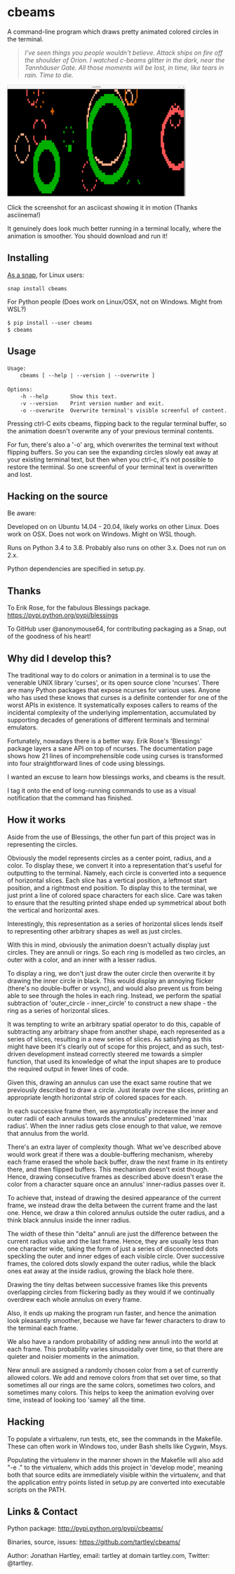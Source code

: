 # cbeams

A command-line program which draws pretty animated colored circles in the
terminal.

> *I've seen things you people wouldn't believe. Attack ships on fire off the
> shoulder of Orion. I watched c-beams glitter in the dark, near the
> Tannhäuser Gate. All those moments will be lost, in time, like tears in
> rain. Time to die.*

[![click to see animation](screenshots/cbeams.png)](https://asciinema.org/a/141032)

Click the screenshot for an asciicast showing it in motion (Thanks asciinema!)

It genuinely does look much better running in a terminal locally, where the animation
is smoother. You should download and run it!

## Installing

[As a snap](https://snapcraft.io/cbeams), for Linux users:

    snap install cbeams

For Python people (Does work on Linux/OSX, not on Windows. Might from WSL?)

    $ pip install --user cbeams
    $ cbeams

## Usage

    Usage:
        cbeams [ --help | --version | --overwrite ]

    Options:
        -h --help       Show this text.
        -v --version    Print version number and exit.
        -o --overwrite  Overwrite terminal's visible screenful of content.

Pressing ctrl-C exits cbeams, flipping back to the regular terminal buffer, so
the animation doesn't overwrite any of your previous terminal contents.

For fun, there's also a '-o' arg, which overwrites the terminal text without
flipping buffers. So you can see the expanding circles slowly eat away at your
existing terminal text, but then when you ctrl-c, it's not possible to restore
the terminal. So one screenful of your terminal text is overwritten and lost.

## Hacking on the source

Be aware:

Developed on on Ubuntu 14.04 - 20.04, likely works on other Linux.
Does work on OSX.
Does not work on Windows. Might on WSL though.

Runs on Python 3.4 to 3.8.
Probably also runs on other 3.x.
Does not run on 2.x.

Python dependencies are specified in setup.py.

## Thanks

To Erik Rose, for the fabulous Blessings package.
https://pypi.python.org/pypi/blessings

To GitHub user @anonymouse64, for contributing packaging as a Snap, out of the goodness of his heart!

## Why did I develop this?

The traditional way to do colors or animation in a terminal is to use the
venerable UNIX library 'curses', or its open source clone 'ncurses'. There are
many Python packages that expose ncurses for various uses. Anyone who has used
these knows that curses is a definite contender for one of the worst APIs in
existence. It systematically exposes callers to reams of the incidental
complexity of the underlying implementation, accumulated by supporting decades
of generations of different terminals and terminal emulators.

Fortunately, nowadays there is a better way. Erik Rose's 'Blessings' package
layers a sane API on top of ncurses. The documentation page shows how 21 lines
of incomprehensible code using curses is transformed into four straightforward
lines of code using blessings.

I wanted an excuse to learn how blessings works, and cbeams is the result.

I tag it onto the end of long-running commands to use as a visual notification
that the command has finished.

## How it works

Aside from the use of Blessings, the other fun part of this project was in
representing the circles.

Obviously the model represents circles as a center point, radius, and a color.
To display these, we convert it into a representation that's useful for
outputting to the terminal. Namely, each circle is converted into a sequence of
horizontal slices. Each slice has a vertical position, a leftmost start
position, and a rightmost end position. To display this to the terminal, we
just print a line of colored space characters for each slice. Care was taken to
ensure that the resulting printed shape ended up symmetrical about both the
vertical and horizontal axes.

Interestingly, this representation as a series of horizontal slices lends
itself to representing other arbitrary shapes as well as just circles.

With this in mind, obviously the animation doesn't actually display just
circles. They are annuli or rings. So each ring is modelled as two circles, an
outer with a color, and an inner with a lesser radius.

To display a ring, we don't just draw the outer circle then overwrite it by
drawing the inner circle in black. This would display an annoying flicker
(there's no double-buffer or vsync), and would also prevent us from being able
to see through the holes in each ring. Instead, we perform the spatial
subtraction of 'outer_circle - inner_circle' to construct a new shape - the
ring as a series of horizontal slices.

It was tempting to write an arbitrary spatial operator to do this, capable of
subtracting any arbitrary shape from another shape, each represented as a
series of slices, resulting in a new series of slices. As satisfying as this
might have been it's clearly out of scope for this project, and as such,
test-driven development instead correctly steered me towards a simpler
function, that used its knowledge of what the input shapes are to produce the
required output in fewer lines of code.

Given this, drawing an annulus can use the exact same routine that we
previously described to draw a circle. Just iterate over the slices, printing
an appropriate length horizontal strip of colored spaces for each.

In each successive frame then, we asymptotically increase the inner and outer
radii of each annulus towards the annulus' predetermined 'max radius'. When the
inner radius gets close enough to that value, we remove that annulus from the
world.

There's an extra layer of complexity though. What we've described above would
work great if there was a double-buffering mechanism, whereby each frame erased
the whole back buffer, draw the next frame in its entirety there, and then
flipped buffers. This mechanism doesn't exist though. Hence, drawing
consecutive frames as described above doesn't erase the color from a character
square once an annulus' inner-radius passes over it.

To achieve that, instead of drawing the desired appearance of the current
frame, we instead draw the delta between the current frame and the last one.
Hence, we draw a thin colored annulus outside the outer radius, and a think
black annulus inside the inner radius.

The width of these thin "delta" annuli are just the difference between the
current radius value and the last frame. Hence, they are usually less than one
character wide, taking the form of just a series of disconnected dots speckling
the outer and inner edges of each visible circle. Over successive frames, the
colored dots slowly expand the outer radius, while the black ones eat away at
the inside radius, growing the black hole there.

Drawing the tiny deltas between successive frames like this prevents
overlapping circles from flickering badly as they would if we continually
overdrew each whole annulus on every frame.

Also, it ends up making the program run faster, and hence the animation
look pleasantly smoother, because we have far fewer characters to draw to
the terminal each frame.

We also have a random probability of adding new annuli into the world at each
frame. This probability varies sinusoidally over time, so that there are
quieter and noisier moments in the animation.

New annuli are assigned a randomly chosen color from a set of currently allowed
colors. We add and remove colors from that set over time, so that sometimes all
our rings are the same colors, sometimes two colors, and sometimes many colors.
This helps to keep the animation evolving over time, instead of looking too
'samey' all the time. 

## Hacking

To populate a virtualenv, run tests, etc, see the commands in the Makefile.
These can often work in Windows too, under Bash shells like Cygwin, Msys.

Populating the virtualenv in the manner shown in the Makefile will also
add "-e ." to the virtualenv, which adds this project in 'develop mode',
meaning both that source edits are immediately visible within the virtualenv,
and that the application entry points listed in setup.py are converted into
executable scripts on the PATH.

## Links & Contact

Python package: http://pypi.python.org/pypi/cbeams/

Binaries, source, issues: https://github.com/tartley/cbeams/

Author: Jonathan Hartley, email: tartley at domain tartley.com, Twitter: @tartley.

